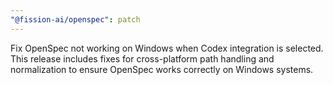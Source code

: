 ```yaml
---
"@fission-ai/openspec": patch
---
```


Fix OpenSpec not working on Windows when Codex integration is selected. This release includes fixes for cross-platform path handling and normalization to ensure OpenSpec works correctly on Windows systems.
